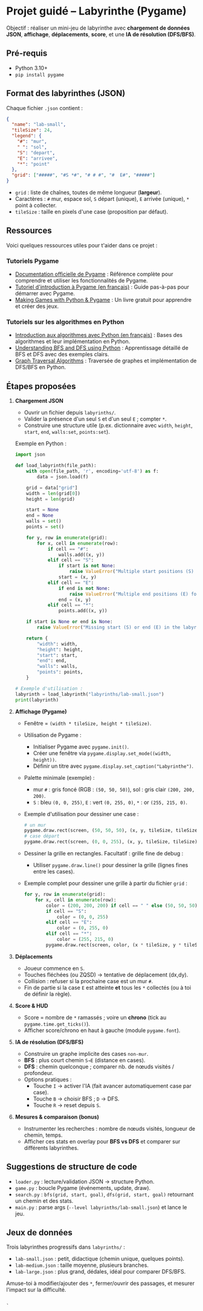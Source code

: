 # Projet guidé – Labyrinthe (Pygame)

Objectif : réaliser un mini-jeu de labyrinthe avec **chargement de données JSON**,
**affichage**, **déplacements**, **score**, et une **IA de résolution (DFS/BFS)**.

## Pré-requis

- Python 3.10+
- `pip install pygame`

## Format des labyrinthes (JSON)

Chaque fichier `.json` contient :

```json
{
  "name": "lab-small",
  "tileSize": 24,
  "legend": {
    "#": "mur",
    " ": "sol",
    "S": "depart",
    "E": "arrivee",
    "*": "point"
  },
  "grid": ["#####", "#S *#", "# # #", "#  E#", "#####"]
}
```

- `grid` : liste de chaînes, toutes de même longueur (**largeur**).
- Caractères : `#` mur, espace sol, `S` départ (unique), `E` arrivée (unique),
  `*` point à collecter.
- `tileSize` : taille en pixels d'une case (proposition par défaut).

## Ressources

Voici quelques ressources utiles pour t'aider dans ce projet :

### Tutoriels Pygame

- [Documentation officielle de Pygame](https://www.pygame.org/docs/) :
  Référence complète pour comprendre et utiliser les fonctionnalités de Pygame.
- [Tutoriel d'introduction à Pygame (en français)](https://openclassrooms.com/fr/courses/4425106-realisez-un-jeu-video-avec-pygame) :
  Guide pas-à-pas pour démarrer avec Pygame.
- [Making Games with Python & Pygame](https://inventwithpython.com/pygame/) :
  Un livre gratuit pour apprendre et créer des jeux.

### Tutoriels sur les algorithmes en Python

- [Introduction aux algorithmes avec Python (en français)](https://openclassrooms.com/fr/courses/4425126-apprenez-les-bases-des-algorithmes-avec-python) :
  Bases des algorithmes et leur implémentation en Python.
- [Understanding BFS and DFS using Python](https://www.geeksforgeeks.org/breadth-first-search-or-bfs-for-a-graph/) :
  Apprentissage détaillé de BFS et DFS avec des exemples clairs.
- [Graph Traversal Algorithms](https://realpython.com/graphs-python/#graph-traversal) :
  Traversée de graphes et implémentation de DFS/BFS en Python.

## Étapes proposées

1. **Chargement JSON**
   - Ouvrir un fichier depuis `labyrinths/`.
   - Valider la présence d'un seul `S` et d'un seul `E` ; compter `*`.
   - Construire une structure utile (p.ex. dictionnaire avec `width`, `height`,
     `start`, `end`, `walls:set`, `points:set`).

   Exemple en Python :

   ```python
   import json

   def load_labyrinth(file_path):
       with open(file_path, 'r', encoding='utf-8') as f:
           data = json.load(f)

       grid = data["grid"]
       width = len(grid[0])
       height = len(grid)

       start = None
       end = None
       walls = set()
       points = set()

       for y, row in enumerate(grid):
           for x, cell in enumerate(row):
               if cell == "#":
                   walls.add((x, y))
               elif cell == "S":
                   if start is not None:
                       raise ValueError("Multiple start positions (S) found!")
                   start = (x, y)
               elif cell == "E":
                   if end is not None:
                       raise ValueError("Multiple end positions (E) found!")
                   end = (x, y)
               elif cell == "*":
                   points.add((x, y))

       if start is None or end is None:
           raise ValueError("Missing start (S) or end (E) in the labyrinth!")

       return {
           "width": width,
           "height": height,
           "start": start,
           "end": end,
           "walls": walls,
           "points": points,
       }

   # Exemple d'utilisation :
   labyrinth = load_labyrinth("labyrinths/lab-small.json")
   print(labyrinth)
   ```

2. **Affichage (Pygame)**
   - Fenêtre = `(width * tileSize, height * tileSize)`.
   - Utilisation de Pygame :
     - Initialiser Pygame avec `pygame.init()`.
     - Créer une fenêtre via `pygame.display.set_mode((width, height))`.
     - Définir un titre avec `pygame.display.set_caption("Labyrinthe")`.
   - Palette minimale (exemple) :
     - mur `#` : gris foncé (RGB : `(50, 50, 50)`),
       sol : gris clair `(200, 200, 200)`.
     - `S` : bleu `(0, 0, 255)`, `E` : vert `(0, 255, 0)`,
       `*` : or `(255, 215, 0)`.
   - Exemple d'utilisation pour dessiner une case :

     ```python
     # un mur
     pygame.draw.rect(screen, (50, 50, 50), (x, y, tileSize, tileSize))
     # case départ
     pygame.draw.rect(screen, (0, 0, 255), (x, y, tileSize, tileSize))
     ```

   - Dessiner la grille en rectangles. Facultatif : grille fine de debug :
     - Utiliser `pygame.draw.line()` pour dessiner la grille
       (lignes fines entre les cases).
   - Exemple complet pour dessiner une grille à partir du fichier `grid` :

     ```python
     for y, row in enumerate(grid):
         for x, cell in enumerate(row):
             color = (200, 200, 200) if cell == " " else (50, 50, 50)
             if cell == "S":
                 color = (0, 0, 255)
             elif cell == "E":
                 color = (0, 255, 0)
             elif cell == "*":
                 color = (255, 215, 0)
             pygame.draw.rect(screen, color, (x * tileSize, y * tileSize, tileSize, tileSize))
     ```

3. **Déplacements**
   - Joueur commence en `S`.
   - Touches fléchées (ou ZQSD) → tentative de déplacement (dx,dy).
   - Collision : refuser si la prochaine case est un mur `#`.
   - Fin de partie si la case `E` est atteinte **et** tous les `*` collectés
     (ou à toi de définir la règle).

4. **Score & HUD**
   - Score = nombre de `*` ramassés ; voire un **chrono**
     (tick au `pygame.time.get_ticks()`).
   - Afficher score/chrono en haut à gauche (module `pygame.font`).

5. **IA de résolution (DFS/BFS)**
   - Construire un graphe implicite des cases `non-mur`.
   - **BFS** : plus court chemin `S→E` (distance en cases).
   - **DFS** : chemin quelconque ; comparer nb. de nœuds visités / profondeur.
   - Options pratiques :
     - Touche `I` -> activer l'IA (fait avancer automatiquement case par case).
     - Touche `B` -> choisir BFS ; `D` -> DFS.
     - Touche `R` -> reset depuis `S`.

6. **Mesures & comparaison (bonus)**
   - Instrumenter les recherches : nombre de nœuds visités, longueur de chemin,
     temps.
   - Afficher ces stats en overlay pour **BFS vs DFS** et comparer sur
     différents labyrinthes.

## Suggestions de structure de code

- `loader.py` : lecture/validation JSON → structure Python.
- `game.py` : boucle Pygame (événements, update, draw).
- `search.py` : `bfs(grid, start, goal)`, `dfs(grid, start, goal)`
  retournant un chemin et des stats.
- `main.py` : parse args (`--level labyrinths/lab-small.json`) et lance le jeu.

## Jeux de données

Trois labyrinthes progressifs dans `labyrinths/` :

- `lab-small.json` : petit, didactique (chemin unique, quelques points).
- `lab-medium.json` : taille moyenne, plusieurs branches.
- `lab-large.json` : plus grand, dédales, idéal pour comparer DFS/BFS.

Amuse-toi à modifier/ajouter des `*`, fermer/ouvrir des passages,
et mesurer l'impact sur la difficulté.

```

`
```
